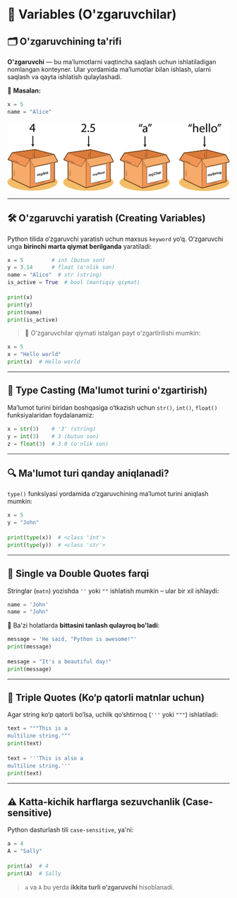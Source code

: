 
# 🧠 Variables (O'zgaruvchilar)

## 🗂️ O'zgaruvchining ta'rifi
**O'zgaruvchi** — bu ma’lumotlarni vaqtincha saqlash uchun ishlatiladigan nomlangan konteyner. Ular yordamida ma’lumotlar bilan ishlash, ularni saqlash va qayta ishlatish qulaylashadi.

📌 **Masalan:**
```python
x = 5
name = "Alice"
```

![O'zgaruvchi tasviri](images/image.png)

---

## 🛠️ O'zgaruvchi yaratish (Creating Variables)

Python tilida o‘zgaruvchi yaratish uchun maxsus `keyword` yo‘q. O‘zgaruvchi unga **birinchi marta qiymat berilganda** yaratiladi:

```python
x = 5         # int (butun son)
y = 3.14      # float (o'nlik son)
name = "Alice"  # str (string)
is_active = True  # bool (mantiqiy qiymat)

print(x)
print(y)
print(name)
print(is_active)
```

> 🔄 O'zgaruvchilar qiymati istalgan payt o'zgartirilishi mumkin:

```python
x = 5
x = "Hello world"
print(x)  # Hello world
```

---

## 🔁 Type Casting (Ma'lumot turini o'zgartirish)

Ma’lumot turini biridan boshqasiga o‘tkazish uchun `str()`, `int()`, `float()` funksiyalaridan foydalanamiz:

```python
x = str(3)    # '3' (string)
y = int(3)    # 3 (butun son)
z = float(3)  # 3.0 (o'nlik son)
```

---

## 🔍 Ma'lumot turi qanday aniqlanadi?

`type()` funksiyasi yordamida o‘zgaruvchining ma’lumot turini aniqlash mumkin:

```python
x = 5
y = "John"

print(type(x))  # <class 'int'>
print(type(y))  # <class 'str'>
```

---

## 🧾 Single va Double Quotes farqi

Stringlar (`matn`) yozishda `''` yoki `""` ishlatish mumkin – ular bir xil ishlaydi:

```python
name = 'John'
name = "John"
```

🔸 Ba'zi holatlarda **bittasini tanlash qulayroq bo'ladi**:

```python
message = 'He said, "Python is awesome!"'
print(message)

message = "It's a beautiful day!"
print(message)
```

---

## 📜 Triple Quotes (Ko‘p qatorli matnlar uchun)

Agar string ko‘p qatorli bo‘lsa, uchlik qo‘shtirnoq (`'''` yoki `"""`) ishlatiladi:

```python
text = """This is a
multiline string."""
print(text)

text = '''This is also a
multiline string.'''
print(text)
```

---

## ⚠️ Katta-kichik harflarga sezuvchanlik (Case-sensitive)

Python dasturlash tili `case-sensitive`, ya'ni:

```python
a = 4
A = "Sally"

print(a)  # 4
print(A)  # Sally
```

> `a` va `A` bu yerda **ikkita turli o‘zgaruvchi** hisoblanadi.
